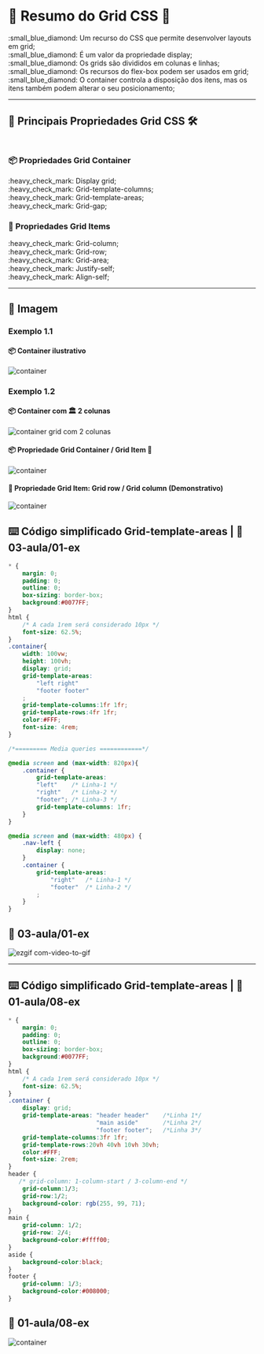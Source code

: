 # :dart: Resumo do Grid CSS :dart:

<p>
    :small_blue_diamond: Um recurso do CSS que permite desenvolver layouts em grid;<br>
    :small_blue_diamond: É um valor da propriedade display;<br>
    :small_blue_diamond: Os grids são divididos em colunas e linhas;<br>
    :small_blue_diamond: Os recursos do flex-box podem ser usados em grid;<br>
    :small_blue_diamond: O container controla a disposição dos itens, mas os itens também podem alterar o seu posicionamento;
</p>

---

## :toolbox: Principais Propriedades Grid CSS :hammer_and_wrench: <br><br>

### :package: Propriedades Grid Container

<p>
    :heavy_check_mark: Display grid;<br>
    :heavy_check_mark: Grid-template-columns;<br>       
    :heavy_check_mark: Grid-template-areas;<br>        
    :heavy_check_mark: Grid-gap;<br>        
</p>

### :pencil: Propriedades Grid Items

<p>     
    :heavy_check_mark: Grid-column;<br>    
    :heavy_check_mark: Grid-row;<br>
    :heavy_check_mark: Grid-area;<br> 
    :heavy_check_mark: Justify-self;<br> 
    :heavy_check_mark: Align-self;<br> 
</p>  

---

## :art: Imagem 

### Exemplo 1.1
#### :package: Container ilustrativo

<img alt="container" src="../img/01-AULA-ex-2-container-2.png">

### Exemplo 1.2

#### :package: Container com :classical_building: 2 colunas

<img alt="container grid com 2 colunas" src="../img/01-AULA-ex-2-ex3-container-3.png">

#### :package: Propriedade Grid Container / Grid Item :pencil:

<img alt="container" src="../img/explicacao-gta-ga.png  ">

#### :pencil: Propriedade Grid Item: Grid row / Grid column (Demonstrativo)

<img alt="container" src="../img/explicacao-gr-gc.png">

## :keyboard: Código simplificado Grid-template-areas | :open_file_folder: 03-aula/01-ex

```css
* {
    margin: 0;
    padding: 0;
    outline: 0;
    box-sizing: border-box;
    background:#0077FF;    
}
html {
    /* A cada 1rem será considerado 10px */
    font-size: 62.5%;
}
.container{
    width: 100vw;
    height: 100vh;
    display: grid;
    grid-template-areas: 
        "left right"
        "footer footer"
    ;
    grid-template-columns:1fr 1fr;
    grid-template-rows:4fr 1fr;
    color:#FFF;
    font-size: 4rem;    
}

/*========= Media queries ============*/

@media screen and (max-width: 820px){
    .container {
        grid-template-areas: 
        "left"    /* Linha-1 */
        "right"   /* Linha-2 */
        "footer"; /* Linha-3 */
        grid-template-columns: 1fr;
    }    
}

@media screen and (max-width: 480px) {
    .nav-left {
        display: none;
    }
    .container {
        grid-template-areas: 
            "right"   /* Linha-1 */
            "footer"  /* Linha-2 */
        ;
    }
}

```

## :open_file_folder: 03-aula/01-ex 

![ezgif com-video-to-gif](https://github.com/FabioFlorencio/Grid-CSS/assets/78650091/2c8001fb-6611-4629-a62e-8c5fa6b16e92)

---

## :keyboard: Código simplificado Grid-template-areas | :open_file_folder: 01-aula/08-ex

```css
* {
    margin: 0;
    padding: 0;
    outline: 0;
    box-sizing: border-box;
    background:#0077FF;    
}
html {
    /* A cada 1rem será considerado 10px */
    font-size: 62.5%;
}
.container {
    display: grid;    
    grid-template-areas: "header header"    /*Linha 1*/
                         "main aside"       /*Linha 2*/
                         "footer footer";   /*Linha 3*/
    grid-template-columns:3fr 1fr;
    grid-template-rows:20vh 40vh 10vh 30vh;                           
    color:#FFF;
    font-size: 2rem;
}
header {
   /* grid-column: 1-column-start / 3-column-end */        
    grid-column:1/3;
    grid-row:1/2;
    background-color: rgb(255, 99, 71);          
}
main {            
    grid-column: 1/2;
    grid-row: 2/4;
    background-color:#ffff00;    
}
aside {            
    background-color:black;    
}
footer {              
    grid-column: 1/3;
    background-color:#008000;
}


```
## :open_file_folder: 01-aula/08-ex
<img alt="container" src="../img/video-gif-01-aula-08-ex.gif">



